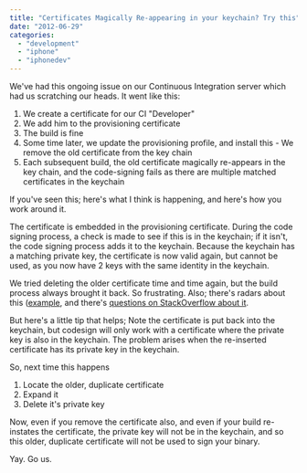 ```yaml
---
title: "Certificates Magically Re-appearing in your keychain? Try this"
date: "2012-06-29"
categories: 
  - "development"
  - "iphone"
  - "iphonedev"
---
```


We've had this ongoing issue on our Continuous Integration server which had us scratching our heads. It went like this:

1. We create a certificate for our CI "Developer"
2. We add him to the provisioning certificate
3. The build is fine
4. Some time later, we update the provisioning profile, and install this - We remove the old certificate from the key chain
5. Each subsequent build, the old certificate magically re-appears in the key chain, and the code-signing fails as there are multiple matched certificates in the keychain

If you've seen this; here's what I think is happening, and here's how you work around it.

The certificate is embedded in the provisioning certificate. During the code signing process, a check is made to see if this is in the keychain; if it isn't, the code signing process adds it to the keychain. Because the keychain has a matching private key, the certificate is now valid again, but cannot be used, as you now have 2 keys with the same identity in the keychain.

We tried deleting the older certificate time and time again, but the build process always brought it back. So frustrating. Also; there's radars about this ([example](http://openradar.appspot.com/9173280), and there's [questions on StackOverflow about it](http://stackoverflow.com/questions/5932522/codesign-error-certificate-identity-appearing-twice).

But here's a little tip that helps; Note the certificate is put back into the keychain, but codesign will only work with a certificate where the private key is also in the keychain. The problem arises when the re-inserted certificate has its private key in the keychain.

So, next time this happens

1. Locate the older, duplicate certificate
2. Expand it
3. Delete it's private key

Now, even if you remove the certificate also, and even if your build re-instates the certificate, the private key will not be in the keychain, and so this older, duplicate certificate will not be used to sign your binary.

Yay. Go us.
